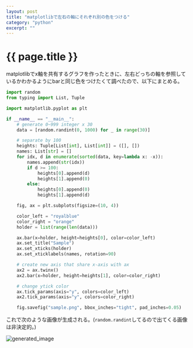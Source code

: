 ```yaml
---
layout: post
title: "matplotlibで左右の軸にそれぞれ別の色をつける"
category: "python"
excerpt: ""
---
```


# {{ page.title }}

matplotlibでx軸を共有するグラフを作ったときに、左右どっちの軸を参照しているかわかるようにbarと同じ色をつけたくて調べたので、以下にまとめる。

```python
import random
from typing import List, Tuple

import matplotlib.pyplot as plt

if __name__ == "__main__":
    # generate 0~999 integer x 30
    data = [random.randint(0, 1000) for _ in range(30)]

    # separate by 100
    heights: Tuple[List[int], List[int]] = ([], [])
    names: List[str] = []
    for idx, d in enumerate(sorted(data, key=lambda x: -x)):
        names.append(str(idx))
        if d >= 100:
            heights[0].append(d)
            heights[1].append(0)
        else:
            heights[0].append(0)
            heights[1].append(d)

    fig, ax = plt.subplots(figsize=(10, 4))

    color_left = "royalblue"
    color_right = "orange"
    holder = list(range(len(data)))

    ax.bar(x=holder, height=heights[0], color=color_left)
    ax.set_title("Sample")
    ax.set_xticks(holder)
    ax.set_xticklabels(names, rotation=90)

    # create new axis that share x-axis with ax
    ax2 = ax.twinx()
    ax2.bar(x=holder, height=heights[1], color=color_right)

    # change ytick color
    ax.tick_params(axis="y", colors=color_left)
    ax2.tick_params(axis="y", colors=color_right)

    fig.savefig("sample.png", bbox_inches="tight", pad_inches=0.05)
```


これで次のような画像が生成される。(`random.randint`してるので出てくる画像は非決定的。)


![generated_image](https://i.gyazo.com/a6c617dfa6a3b628fe8c6ec75c2e904c.png)
